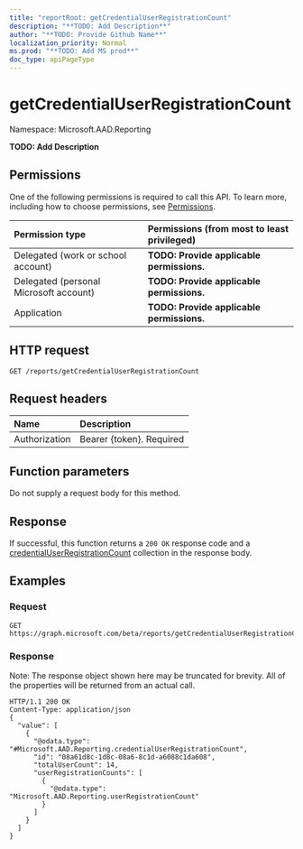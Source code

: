 ```yaml
---
title: "reportRoot: getCredentialUserRegistrationCount"
description: "**TODO: Add Description**"
author: "**TODO: Provide Github Name**"
localization_priority: Normal
ms.prod: "**TODO: Add MS prod**"
doc_type: apiPageType
---
```


# getCredentialUserRegistrationCount

Namespace: Microsoft.AAD.Reporting

**TODO: Add Description**

## Permissions
One of the following permissions is required to call this API. To learn more, including how to choose permissions, see [Permissions](/concepts/permissions-reference.md).

|Permission type|Permissions (from most to least privileged)|
|:---|:---|
|Delegated (work or school account)|**TODO: Provide applicable permissions.**|
|Delegated (personal Microsoft account)|**TODO: Provide applicable permissions.**|
|Application|**TODO: Provide applicable permissions.**|

## HTTP request
<!-- {
  "blockType": "ignored"
}
-->
``` http
GET /reports/getCredentialUserRegistrationCount
```

## Request headers
|Name|Description|
|:---|:---|
|Authorization|Bearer {token}. Required|

## Function parameters
Do not supply a request body for this method.

## Response
If successful, this function returns a `200 OK` response code and a [credentialUserRegistrationCount](../resources/microsoft.aad.reporting-credentialuserregistrationcount.md) collection in the response body.

## Examples

### Request
<!-- {
  "blockType": "request",
  "name": "reportroot_getcredentialuserregistrationcount"
}
-->
``` http
GET https://graph.microsoft.com/beta/reports/getCredentialUserRegistrationCount
```

### Response
Note: The response object shown here may be truncated for brevity. All of the properties will be returned from an actual call.
<!-- {
  "blockType": "response",
  "truncated": true,
  "@odata.type": "collection(microsoft.aad.reporting.credentialuserregistrationcount)"
}
-->
``` http
HTTP/1.1 200 OK
Content-Type: application/json
{
  "value": [
    {
      "@odata.type": "#Microsoft.AAD.Reporting.credentialUserRegistrationCount",
      "id": "08a61d8c-1d8c-08a6-8c1d-a6088c1da608",
      "totalUserCount": 14,
      "userRegistrationCounts": [
        {
          "@odata.type": "Microsoft.AAD.Reporting.userRegistrationCount"
        }
      ]
    }
  ]
}
```

